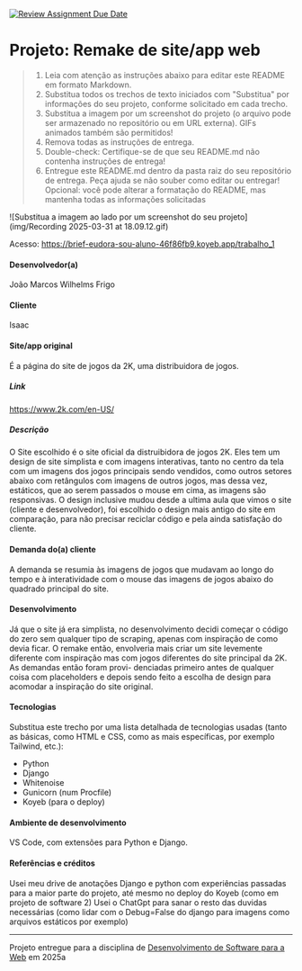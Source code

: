 [![Review Assignment Due Date](https://classroom.github.com/assets/deadline-readme-button-22041afd0340ce965d47ae6ef1cefeee28c7c493a6346c4f15d667ab976d596c.svg)](https://classroom.github.com/a/-0GsTofh)
# Projeto: Remake de site/app web

> 1. Leia com atenção as instruções abaixo para editar este README em formato Markdown.
> 2. Substitua todos os trechos de texto iniciados com "Substitua" por informações do seu projeto, conforme solicitado em cada trecho.
> 3. Substitua a imagem por um screenshot do projeto (o arquivo pode ser armazenado no repositório ou em URL externa). GIFs animados também são permitidos!
> 4. Remova todas as instruções de entrega.
> 5. Double-check: Certifique-se de que seu README.md não contenha instruções de entrega!
> 6. Entregue este README.md dentro da pasta raiz do seu repositório de entrega. Peça ajuda se não souber como editar ou entregar!
> Opcional: você pode alterar a formatação do README, mas mantenha todas as informações solicitadas

![Substitua a imagem ao lado por um screenshot do seu projeto](img/Recording 2025-03-31 at 18.09.12.gif)


Acesso: https://brief-eudora-sou-aluno-46f86fb9.koyeb.app/trabalho_1

#### Desenvolvedor(a)
João Marcos Wilhelms Frigo

#### Cliente
Isaac

#### Site/app original
É a página do site de jogos da 2K, uma distribuidora de jogos.

##### Link
https://www.2k.com/en-US/

##### Descrição
O Site escolhido é o site oficial da distruibidora de jogos 2K. Eles tem um design de site simplista e com imagens interativas, tanto no centro da tela
com um imagens dos jogos principais sendo vendidos, como outros setores abaixo com retângulos com imagens de outros jogos, mas dessa vez, estáticos, que 
ao serem passados o mouse em cima, as imagens são responsivas. O design inclusive mudou desde a ultima aula que vimos o site (cliente e desenvolvedor),
foi escolhido o design mais antigo do site em comparação, para não precisar reciclar código e pela ainda satisfação do cliente.

#### Demanda do(a) cliente
A demanda se resumia às imagens de jogos que mudavam ao longo do tempo e à interatividade com o mouse das imagens de jogos abaixo do quadrado principal do site.

#### Desenvolvimento
Já que o site já era simplista, no desenvolvimento decidi começar o código do zero sem qualquer tipo de scraping, apenas com inspiração de como devia ficar. O 
remake então, envolveria mais criar um site levemente diferente com inspiração mas com jogos diferentes do site principal da 2K. As demandas então foram provi-
denciadas primeiro antes de qualquer coisa com placeholders e depois sendo feito a escolha de design para acomodar a inspiração do site original.


#### Tecnologias

Substitua este trecho por uma lista detalhada de tecnologias usadas (tanto as básicas, como HTML e CSS, como as mais específicas, por exemplo Tailwind, etc.):
- Python
- Django
- Whitenoise
- Gunicorn (num Procfile)
- Koyeb (para o deploy)

#### Ambiente de desenvolvimento

VS Code, com extensões para Python e Django.

#### Referências e créditos

Usei meu drive de anotações Django e python com experiências passadas para a maior parte do projeto, até mesmo no deploy do Koyeb (como em projeto de software 2)
Usei o ChatGpt para sanar o resto das duvidas necessárias (como lidar com o Debug=False do django para imagens como arquivos estáticos por exemplo)




---
Projeto entregue para a disciplina de [Desenvolvimento de Software para a Web](http://github.com/andreainfufsm/elc1090-2025a) em 2025a
